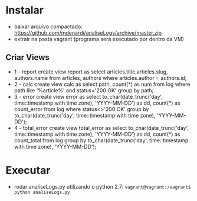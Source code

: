 # Instalar
- baixar arquivo compactado: https://github.com/mdenardi/analiseLogs/archive/master.zip
- extrair na pasta vagrant (programa será executado por dentro da VM)
## Criar Views
- 1 - report
create view report as
select articles.title,articles.slug, authors.name 
	from articles, authors
	where articles.author = authors.id;
- 2 - calc
create view calc as
select path, count(*) as num 
	from log
	where path like '%article%' and status='200 OK'
	group by path;
- 3 - error
create view error as
select to_char(date_trunc('day', time::timestamp with time zone), 'YYYY-MM-DD') as dd, count(*) as count_error
	from log
	where status<>'200 OK'
	group by to_char(date_trunc('day', time::timestamp with time zone), 'YYYY-MM-DD');
- 4 - total_error
create view total_error as
select to_char(date_trunc('day', time::timestamp with time zone), 'YYYY-MM-DD') as dd, count(*) as count_total
	from log
	group by to_char(date_trunc('day', time::timestamp with time zone), 'YYYY-MM-DD');

# Executar
- rodar analiseLogs.py utilizando o python 2.7: `vagrant@vagrant:/vagrant$ python analiseLogs.py`
